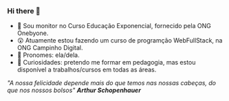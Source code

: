 ### Hi there 👋

- :slightly_smiling_face: Sou monitor no Curso Educação Exponencial, 
fornecido pela ONG Onebyone.
- :astonished: Atuamente estou fazendo um curso de programção WebFullStack, na
ONG Campinho Digital.
- :hugs: Pronomes: ela/dela.
- :thinking: Curiosidades: pretendo me formar em pedagogia, mas estou disponível a 
trabalhos/cursos em todas as áreas. 


 _"A nossa felicidade depende mais do que temos nas nossas cabeças,
 do que nos nossos bolsos"_
            **_Arthur Schopenhauer_**
